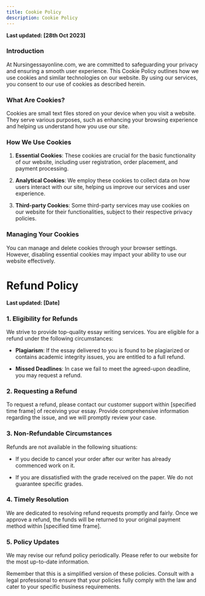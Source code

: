 ```yaml
---
title: Cookie Policy
description: Cookie Policy
---
```


**Last updated: [28th Oct 2023]**

### Introduction

At Nursingessayonline.com, we are committed to safeguarding your privacy and ensuring a smooth user experience. This Cookie Policy outlines how we use cookies and similar technologies on our website. By using our services, you consent to our use of cookies as described herein.

### What Are Cookies?

Cookies are small text files stored on your device when you visit a website. They serve various purposes, such as enhancing your browsing experience and helping us understand how you use our site.

### How We Use Cookies

1. **Essential Cookies**: These cookies are crucial for the basic functionality of our website, including user registration, order placement, and payment processing.

2. **Analytical Cookies**: We employ these cookies to collect data on how users interact with our site, helping us improve our services and user experience.

3. **Third-party Cookies**: Some third-party services may use cookies on our website for their functionalities, subject to their respective privacy policies.

### Managing Your Cookies

You can manage and delete cookies through your browser settings. However, disabling essential cookies may impact your ability to use our website effectively.

# Refund Policy

**Last updated: [Date]**

### 1. Eligibility for Refunds

We strive to provide top-quality essay writing services. You are eligible for a refund under the following circumstances:

- **Plagiarism**: If the essay delivered to you is found to be plagiarized or contains academic integrity issues, you are entitled to a full refund.

- **Missed Deadlines**: In case we fail to meet the agreed-upon deadline, you may request a refund.

### 2. Requesting a Refund

To request a refund, please contact our customer support within [specified time frame] of receiving your essay. Provide comprehensive information regarding the issue, and we will promptly review your case.

### 3. Non-Refundable Circumstances

Refunds are not available in the following situations:

- If you decide to cancel your order after our writer has already commenced work on it.

- If you are dissatisfied with the grade received on the paper. We do not guarantee specific grades.

### 4. Timely Resolution

We are dedicated to resolving refund requests promptly and fairly. Once we approve a refund, the funds will be returned to your original payment method within [specified time frame].

### 5. Policy Updates

We may revise our refund policy periodically. Please refer to our website for the most up-to-date information.

Remember that this is a simplified version of these policies. Consult with a legal professional to ensure that your policies fully comply with the law and cater to your specific business requirements.
